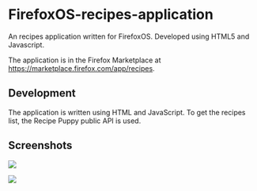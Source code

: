 FirefoxOS-recipes-application
=============================

An recipes application written for FirefoxOS. Developed using HTML5 and Javascript.

The application is in the Firefox Marketplace at https://marketplace.firefox.com/app/recipes.

Development
-----------

The application is written using HTML and JavaScript. To get the recipes list, the Recipe Puppy
public API is used.

Screenshots
-----------

![](http://marketplace.cdn.mozilla.net/img/uploads/previews/full/108/108364.png)

![](http://marketplace.cdn.mozilla.net/img/uploads/previews/full/108/108366.png)
